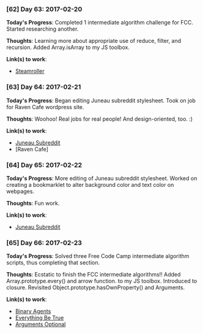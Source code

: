 ### [62] Day 63: 2017-02-20

**Today's Progress**: Completed 1 intermediate algorithm challenge for FCC. Started researching another.

**Thoughts**: Learning more about appropriate use of reduce, filter, and recursion. Added Array.isArray to my JS toolbox.

**Link(s) to work**:
- [Steamroller](https://github.com/digilou/freecodecamp/blob/master/intermediate-algorithms/steamroller.js)

### [63] Day 64: 2017-02-21

**Today's Progress**: Began editing Juneau subreddit stylesheet. Took on job for Raven Cafe wordpress site.

**Thoughts**: Woohoo! Real jobs for real people! And design-oriented, too. :)

**Link(s) to work**:
- [Juneau Subreddit](https://www.reddit.com/r/Juneau)
- [Raven Cafe]


### [64] Day 65: 2017-02-22

**Today's Progress**: More editing of Juneau subreddit stylesheet. Worked on creating a bookmarklet to alter background color and text color on webpages.

**Thoughts**: Fun work.

**Link(s) to work**:
- [Juneau Subreddit](https://www.reddit.com/r/Juneau)

### [65] Day 66: 2017-02-23

**Today's Progress**: Solved three Free Code Camp intermediate algorithm scripts, thus completing that section.

**Thoughts**: Ecstatic to finish the FCC intermediate algorithms!! Added Array.prototype.every() and arrow function. to my JS toolbox. Introduced to closure. Revisited Object.prototype.hasOwnProperty() and Arguments.

**Link(s) to work**:
- [Binary Agents](https://github.com/digilou/freecodecamp/blob/master/intermediate-algorithms/binary-agents.js)
- [Everything Be True](https://github.com/digilou/freecodecamp/blob/master/intermediate-algorithms/everything-be-true.js)
- [Arguments Optional](https://github.com/digilou/freecodecamp/blob/master/intermediate-algorithms/arguments-optional.js)

